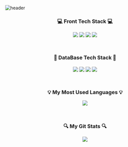 ![header](https://capsule-render.vercel.app/api?type=waving&color=auto&height=200&section=header&text=Welcome%20to%20Jay's%20GitHub!%20🥳&fontSize=40&animation=twinkling)

<h3 align="center">💻 Front Tech Stack 💻</h3>
<p align="center">
    <img align="center" src="https://img.shields.io/badge/HTML-20232a.svg?style=for-the-badge&logo=html5&logoColor=E34F26" />
    <img align="center" src="https://img.shields.io/badge/CSS-20232a.svg?style=for-the-badge&logo=css&logoColor=yellow" />
    <img align="center" src="https://img.shields.io/badge/React-20232a.svg?style=for-the-badge&logo=react&logoColor=61DAFB" />
    <img align="center" src="https://img.shields.io/badge/TypeScript-20232a.svg?style=for-the-badge&logo=typescript&logoColor=61DAFB" />
</p>
<br/>

<h3 align="center">💾 DataBase Tech Stack 💾</h3>
<p align="center">
    <img align="center" src="https://img.shields.io/badge/react-20232a.svg?style=for-the-badge&logo=react&logoColor=61DAFB" />
    <img align="center" src="https://img.shields.io/badge/react-20232a.svg?style=for-the-badge&logo=react&logoColor=61DAFB" />
    <img align="center" src="https://img.shields.io/badge/react-20232a.svg?style=for-the-badge&logo=react&logoColor=61DAFB" />
    <img align="center" src="https://img.shields.io/badge/react-20232a.svg?style=for-the-badge&logo=react&logoColor=61DAFB" />
</p>
<br/>

<h3 align="center">💡 My Most Used Languages 💡</h3>
<p align="center">
  <a href="https://github.com/jiwoopark727">
    <img align="center" src="https://github-readme-stats.vercel.app/api/top-langs/?username=jiwoopark727&layout=compact&show_icons=true&show_owner=true&hide_title=false&theme=radical&hide=java" />
  </a>
</p>
<br/>

<h3 align="center">🔍 My Git Stats 🔍</h3>
<p align="center">
  <a href="https://github.com/jiwoopark727">
    <img align="center" src="https://github-readme-stats.vercel.app/api?username=jiwoopark727&hide=${가릴항목}&hide_title=${타이틀숨김}&show_icons=true&include_all_commits=false&theme=radical" />
  </a>
</p>


<!--
**jiwoopark727/jiwoopark727** is a ✨ _special_ ✨ repository because its `README.md` (this file) appears on your GitHub profile.

Here are some ideas to get you started:

- 🔭 I’m currently working on ...
- 🌱 I’m currently learning ...
- 👯 I’m looking to collaborate on ...
- 🤔 I’m looking for help with ...
- 💬 Ask me about ...
- 📫 How to reach me: ...
- 😄 Pronouns: ...
- ⚡ Fun fact: ...
-->
